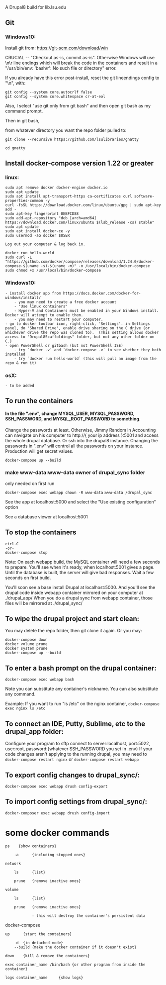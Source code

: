 A Drupal8 build for lib.lsu.edu

## Git

### Windows10:

Install git from:  https://git-scm.com/download/win

  CRUCIAL -- "Checkout as-is, commit as-is".  Otherwise Windows will use \n\r line endings which will break the code in the containers and result in a "/usr/bin/env: 'bash\r': No such file or directory" error.

  If you already have this error post-install, reset the git lineendings config to "\n", with:
  
    git config --system core.autocrlf false
    git config --system core.whitespace cr-at-eol
    

  Also, I select "use git only from git bash" and then open git bash as my command prompt.


  Then in git bash, 

  from whatever directory you want the repo folder pulled to:

  `git clone --recursive https://github.com/lsulibraries/gnatty`
  
  `cd gnatty`

## Install docker-compose version 1.22 or greater

### linux:

```
sudo apt remove docker docker-engine docker.io
sudo apt update
sudo apt install apt-transport-https ca-certificates curl software-properties-common -y
curl -fsSL https://download.docker.com/linux/ubuntu/gpg | sudo apt-key add -
sudo apt-key fingerprint 0EBFCD88
sudo add-apt-repository "deb [arch=amd64] https://download.docker.com/linux/ubuntu $(lsb_release -cs) stable"
sudo apt update
sudo apt install docker-ce -y
sudo usermod -aG docker $USER
```
```
Log out your computer & log back in.
```
```
docker run hello-world
sudo curl -L "https://github.com/docker/compose/releases/download/1.24.0/docker-compose-$(uname -s)-$(uname -m)" -o /usr/local/bin/docker-compose
sudo chmod +x /usr/local/bin/docker-compose
```

### Windows10:

    - install docker app from https://docs.docker.com/docker-for-windows/install/   
        - you may need to create a free docker account
        - "Use linux containers"
        - Hyper-V and Containers must be enabled in your Windows install.  Docker will attempt to enable them.
        - you may need to restart your computer.
    - go to docker toolbar icon, right-click, 'Settings'. in Settings panel, do 'Shared Drive', enable drive sharing on the C drive (or whichever drive the repo was cloned to).  (This setting allows docker access to "Drupal8Scaffoldings" folder, but not any other folder on C.) 
    - open PowerShell or gitbash (but not PowerShell ISE)
        - try `docker -v` and `docker-compose -v` to see whether they both installed
        - try `docker run hello-world` (this will pull an image from the repo & run it)


### osX:

    - to be added

## To run the containers

#### In the file ".env", change MYSQL_USER, MYSQL_PASSWORD, SSH_PASSWORD, and MYSQL_ROOT_PASSWORD to something.

Change the passwords at least.  Otherwise, Jimmy Random in Accounting can navigate on his computer to http://{ your ip address }:5001 and access the whole drupal database.  Or ssh into the drupal8 instance.  Changing the passwords in ".env" will control all the passwords on your instance.  Production will get secret values.

```
docker-compose up --build
```

### make www-data:www-data owner of drupal_sync folder

only needed on first run

```
docker-compose exec webapp chown -R www-data:www-data /drupal_sync
```


See the app at localhost:5000 and select the "Use existing configuration" option

See a database viewer at localhost:5001

## To stop the containers

```
ctrl-C
-or-
docker-compose stop 
```

Note:  On each webapp build, the MySQL container will need a few seconds to prepare.  You'll see when it's ready, when localhost:5001 gives a page.  Until the database is built, the server will give bad responses.  Wait a few seconds on first build.

You'll soon see a base install Drupal at localhost:5000.
And you'll see the drupal code inside webapp container mirrored on your computer at ./drupal_app/
When you do a drupal sync from webapp container, those files will be mirrored at ./drupal_sync/

## To wipe the drupal project and start clean:

You may delete the repo folder, then git clone it again.
Or you may:

```
docker-compose down
docker volume prune
docker system prune
docker-compose up --build
```

## To enter a bash prompt on the drupal container:

`docker-compose exec webapp bash`

Note you can substitute any container's nickname.  You can also substitute any command.  

Example:  If you want to run "ls /etc" on the nginx container, `docker-compose exec nginx ls /etc`

## To connect an IDE, Putty, Sublime, etc to the drupal_app folder:

Configure your program to sftp connect to server:localhost, port:5022, user:root, password:{whatever SSH_PASSWORD you set in .env}
If your code changes aren't applying to the running drupal, you may need to `docker-compose restart nginx` or `docker-compose restart webapp`

## To export config changes to drupal_sync/:

`docker-compose exec webapp drush config-export`

## To import config settings from drupal_sync/:

`docker-composer exec webapp drush config-import`

# some docker commands 

    ps    {show containers}

        -a      {including stopped ones}

    network     

        ls      {list}

        prune   {remove inactive ones}

    volume

        ls      {list}

        prune   {remove inactive ones}

                - this will destroy the container's persistent data


docker-compose

    up      {start the containers}

        -d  {in detached mode}
        --build {make the docker container if it doesn't exist}

    down    {kill & remove the containers}

    exec container_name /bin/bash {or other program from inside the container}

    logs container_name     {show logs}
